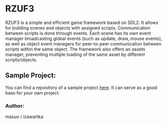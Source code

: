 # RZUF3

RZUF3 is a simple and efficient game framework based on SDL2. It allows for building scenes and objects with assigned scripts. Communication between scripts is done through events. Each scene has its own event manager broadcasting global events (such as update, draw, mouse events), as well as object event managers for peer-to-peer communication between scripts within the same object. The framework also offers an assets manager, preventing multiple loading of the same asset by different scripts/objects.

## Sample Project:
You can find a repository of a sample project [here](https://github.com/izawartka/siudemka). It can serve as a good base for your own project.

### Author:
masuo / izawartka
